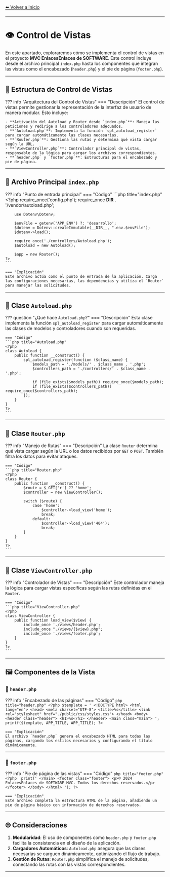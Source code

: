 [⬅️ Volver a Inicio](index.md#documentación-del-proyecto-mvc-enlaces) <!-- Enlace de regreso -->

---

# 👁️ Control de Vistas

En este apartado, exploraremos cómo se implementa el control de vistas en el proyecto **MVC EnlacesEnlaces de SOFTWARE**. Este control incluye desde el archivo principal `index.php` hasta los componentes que integran las vistas como el encabezado (`header.php`) y el pie de página (`footer.php`).

---

## 📄 Estructura de Control de Vistas

??? info "Arquitectura del Control de Vistas"
    === "Descripción"
    El control de vistas permite gestionar la representación de la interfaz de usuario de manera modular. Esto incluye:

    - **Activación del Autoload y Router desde `index.php`**: Maneja las peticiones y redirige a los controladores adecuados.
    - **`Autoload.php`**: Implementa la función `spl_autoload_register` para cargar automáticamente las clases necesarias.
    - **`Router.php`**: Gestiona las rutas y determina qué vista cargar según la URL.
    - **`ViewController.php`**: Controlador principal de vistas, responsable de la lógica para cargar los archivos correspondientes.
    - **`header.php` y `footer.php`**: Estructuras para el encabezado y pie de página.

---

## 🌟 Archivo Principal `index.php`

??? info "Punto de entrada principal"
    === "Código"
    ```php title="index.php"
    <?php
        require_once('config.php');
        require_once __DIR__ . '/vendor/autoload.php';

        use Dotenv\Dotenv;

        $envFile = getenv('APP_ENV') ?: 'desarrollo';
        $dotenv = Dotenv::createImmutable(__DIR__, ".env.$envFile");
        $dotenv->load();

        require_once('./controllers/Autoload.php');
        $autoload = new Autoload();

        $app = new Router();
    ?>
    ```

    === "Explicación"
    Este archivo actúa como el punto de entrada de la aplicación. Carga las configuraciones necesarias, las dependencias y utiliza el `Router` para manejar las solicitudes.

---

## 🔄 Clase `Autoload.php`

??? question "¿Qué hace `Autoload.php`?"
    === "Descripción"
    Esta clase implementa la función `spl_autoload_register` para cargar automáticamente las clases de modelos y controladores cuando son requeridas.

    === "Código"
    ```php title="Autoload.php"
    <?php
    class Autoload {
        public function __construct() {
            spl_autoload_register(function ($class_name) {
                $models_path = './models/' . $class_name . '.php';
                $controllers_path = './controllers/' . $class_name . '.php';

                if (file_exists($models_path)) require_once($models_path);
                if (file_exists($controllers_path)) require_once($controllers_path);
            });
        }
    }
    ?>
    ```

---

## 🔀 Clase `Router.php`

??? info "Manejo de Rutas"
    === "Descripción"
    La clase `Router` determina qué vista cargar según la URL o los datos recibidos por `GET` o `POST`. También filtra los datos para evitar ataques.

    === "Código"
    ```php title="Router.php"
    <?php
    class Router {
        public function __construct() {
            $route = $_GET['r'] ?? 'home';
            $controller = new ViewController();

            switch ($route) {
                case 'home':
                    $controller->load_view('home');
                    break;
                default:
                    $controller->load_view('404');
                    break;
            }
        }
    }
    ?>
    ```

---

## 📄 Clase `ViewController.php`

??? info "Controlador de Vistas"
    === "Descripción"
    Este controlador maneja la lógica para cargar vistas específicas según las rutas definidas en el `Router`.

    === "Código"
    ```php title="ViewController.php"
    <?php
    class ViewController {
        public function load_view($view) {
            include_once './views/header.php';
            include_once "./views/{$view}.php";
            include_once './views/footer.php';
        }
    }
    ?>
    ```

---

## 🖼️ Componentes de la Vista

### 🌟 `header.php`

??? info "Encabezado de las páginas"
    === "Código"
    ```php title="header.php"
    <?php
    $template = '
        <!DOCTYPE html>
        <html lang="en">
        <head>
            <meta charset="UTF-8">
            <title>%s</title>
            <link rel="stylesheet" href="./public/css/styles.css">
        </head>
        <body>
            <header class="header">
                <h1>%s</h1>
            </header>
            <main class="main">
    ';
    printf($template, APP_TITLE, APP_TITLE);
    ?>
    ```

    === "Explicación"
    El archivo `header.php` genera el encabezado HTML para todas las páginas, cargando los estilos necesarios y configurando el título dinámicamente.

---

### 🌟 `footer.php`

??? info "Pie de página de las vistas"
    === "Código"
    ```php title="footer.php"
    <?php 
    print('
            </main>
            <footer class="footer">
                <p>© 2024 EnlacesEnlaces de SOFTWARE MVC. Todos los derechos reservados.</p>
            </footer>
        </body>
        </html>
    ');
    ?>
    ```

    === "Explicación"
    Este archivo completa la estructura HTML de la página, añadiendo un pie de página básico con información de derechos reservados.

---

## 🌐 Consideraciones

1. **Modularidad**: El uso de componentes como `header.php` y `footer.php` facilita la consistencia en el diseño de la aplicación.
2. **Cargadores Automáticos**: `Autoload.php` asegura que las clases necesarias se carguen dinámicamente, optimizando el flujo de trabajo.
3. **Gestión de Rutas**: `Router.php` simplifica el manejo de solicitudes, conectando las rutas con las vistas correspondientes.

---
